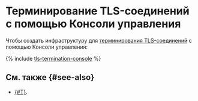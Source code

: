 # Терминирование TLS-соединений с помощью Консоли управления

Чтобы создать инфраструктуру для [терминирования TLS-соединений](index.md) c помощью Консоли управления:

{% include [tls-termination-console](../../../_tutorials/security/tls-termination-console.md) %}

## См. также {#see-also}

* [{#T}](terraform.md).